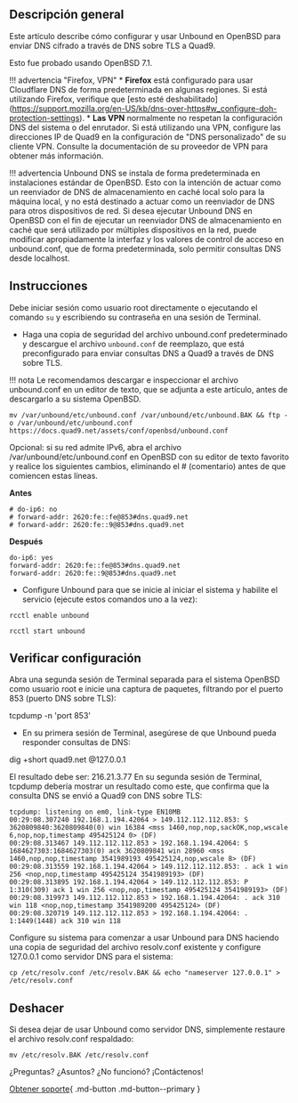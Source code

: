 ## Descripción general

Este artículo describe cómo configurar y usar Unbound en OpenBSD para enviar DNS cifrado a través de DNS sobre TLS a Quad9.

Esto fue probado usando OpenBSD 7.1.

!!! advertencia "Firefox, VPN"
     * **Firefox** está configurado para usar Cloudflare DNS de forma predeterminada en algunas regiones. Si está utilizando Firefox, verifique que [esto esté deshabilitado] (https://support.mozilla.org/en-US/kb/dns-over-https#w_configure-doh-protection-settings).
     * **Las VPN** normalmente no respetan la configuración DNS del sistema o del enrutador. Si está utilizando una VPN, configure las direcciones IP de Quad9 en la configuración de "DNS personalizado" de su cliente VPN. Consulte la documentación de su proveedor de VPN para obtener más información.

!!! advertencia
     Unbound DNS se instala de forma predeterminada en instalaciones estándar de OpenBSD. Esto con la intención de actuar como un reenviador de DNS de almacenamiento en caché local solo para la máquina local, y no está destinado a actuar como un reenviador de DNS para otros dispositivos de red. Si desea ejecutar Unbound DNS en OpenBSD con el fin de ejecutar un reenviador DNS de almacenamiento en caché que será utilizado por múltiples dispositivos en la red, puede modificar apropiadamente la interfaz y los valores de control de acceso en unbound.conf, que de forma predeterminada, solo permitir consultas DNS desde localhost.

## Instrucciones

Debe iniciar sesión como usuario root directamente o ejecutando el comando `su` y escribiendo su contraseña en una sesión de Terminal.

* Haga una copia de seguridad del archivo unbound.conf predeterminado y descargue el archivo `unbound.conf` de reemplazo, que está preconfigurado para enviar consultas DNS a Quad9 a través de DNS sobre TLS.

!!! nota
     Le recomendamos descargar e inspeccionar el archivo unbound.conf en un editor de texto, que se adjunta a este artículo, antes de descargarlo a su sistema OpenBSD.
```
mv /var/unbound/etc/unbound.conf /var/unbound/etc/unbound.BAK && ftp -o /var/unbound/etc/unbound.conf https://docs.quad9.net/assets/conf/openbsd/unbound.conf
```

Opcional: si su red admite IPv6, abra el archivo /var/unbound/etc/unbound.conf en OpenBSD con su editor de texto favorito y realice los siguientes cambios, eliminando el # (comentario) antes de que comiencen estas líneas.

**Antes**

```
# do-ip6: no
# forward-addr: 2620:fe::fe@853#dns.quad9.net
# forward-addr: 2620:fe::9@853#dns.quad9.net
```

**Después**

```
do-ip6: yes
forward-addr: 2620:fe::fe@853#dns.quad9.net
forward-addr: 2620:fe::9@853#dns.quad9.net
```

* Configure Unbound para que se inicie al iniciar el sistema y habilite el servicio (ejecute estos comandos uno a la vez):

```
rcctl enable unbound
```
```
rcctl start unbound
```

## Verificar configuración

Abra una segunda sesión de Terminal separada para el sistema OpenBSD como usuario root e inicie una captura de paquetes, filtrando por el puerto 853 (puerto DNS sobre TLS):

tcpdump -n 'port 853'

* En su primera sesión de Terminal, asegúrese de que Unbound pueda responder consultas de DNS:

dig +short quad9.net @127.0.0.1

El resultado debe ser: 216.21.3.77
En su segunda sesión de Terminal, tcpdump debería mostrar un resultado como este, que confirma que la consulta DNS se envió a Quad9 con DNS sobre TLS:

```
tcpdump: listening on em0, link-type EN10MB
00:29:08.307240 192.168.1.194.42064 > 149.112.112.112.853: S 3620809840:3620809840(0) win 16384 <mss 1460,nop,nop,sackOK,nop,wscale 6,nop,nop,timestamp 495425124 0> (DF)
00:29:08.313467 149.112.112.112.853 > 192.168.1.194.42064: S 1684627303:1684627303(0) ack 3620809841 win 28960 <mss 1460,nop,nop,timestamp 3541989193 495425124,nop,wscale 8> (DF)
00:29:08.313559 192.168.1.194.42064 > 149.112.112.112.853: . ack 1 win 256 <nop,nop,timestamp 495425124 3541989193> (DF)
00:29:08.313895 192.168.1.194.42064 > 149.112.112.112.853: P 1:310(309) ack 1 win 256 <nop,nop,timestamp 495425124 3541989193> (DF)
00:29:08.319973 149.112.112.112.853 > 192.168.1.194.42064: . ack 310 win 118 <nop,nop,timestamp 3541989200 495425124> (DF)
00:29:08.320719 149.112.112.112.853 > 192.168.1.194.42064: . 1:1449(1448) ack 310 win 118 
```

Configure su sistema para comenzar a usar Unbound para DNS haciendo una copia de seguridad del archivo resolv.conf existente y configure 127.0.0.1 como servidor DNS para el sistema:
```
cp /etc/resolv.conf /etc/resolv.BAK && echo "nameserver 127.0.0.1" > /etc/resolv.conf
```

## Deshacer

Si desea dejar de usar Unbound como servidor DNS, simplemente restaure el archivo resolv.conf respaldado:

```
mv /etc/resolv.BAK /etc/resolv.conf
```

¿Preguntas? ¿Asuntos? ¿No funcionó? ¡Contáctenos!

[Obtener soporte](https://quad9.net/support/contact){ .md-button .md-button--primary }